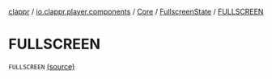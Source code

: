 [clappr](../../../index.md) / [io.clappr.player.components](../../index.md) / [Core](../index.md) / [FullscreenState](index.md) / [FULLSCREEN](.)

# FULLSCREEN

`FULLSCREEN` [(source)](https://github.com/clappr/clappr-android/tree/dev/clappr/src/main/kotlin/io/clappr/player/components/Core.kt#L16)